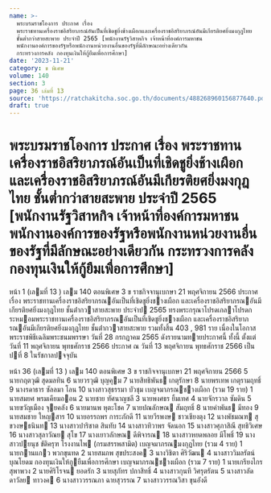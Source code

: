```yaml
---
name: >-
  พระบรมราชโองการ ประกาศ เรื่อง
  พระราชทานเครื่องราชอิสริยาภรณ์อันเป็นที่เชิดชูยิ่งช้างเผือกและเครื่องราชอิสริยาภรณ์อันมีเกียรติยศยิ่งมงกุฎไทย
  ชั้นต่ำกว่าสายสะพาย ประจำปี 2565 [พนักงานรัฐวิสาหกิจ เจ้าหน้าที่องค์การมหาชน
  พนักงานองค์การของรัฐหรือพนักงานหน่วยงานอื่นของรัฐที่มีลักษณะอย่างเดียวกัน
  กระทรวงการคลัง กองทุนเงินให้กู้ยืมเพื่อการศึกษา]
date: '2023-11-21'
category: ข พิเศษ
volume: 140
section: 3
page: 36 เล่มที่ 13
source: 'https://ratchakitcha.soc.go.th/documents/488268960156877640.pdf'
draft: true
---
```


# พระบรมราชโองการ ประกาศ เรื่อง พระราชทานเครื่องราชอิสริยาภรณ์อันเป็นที่เชิดชูยิ่งช้างเผือกและเครื่องราชอิสริยาภรณ์อันมีเกียรติยศยิ่งมงกุฎไทย ชั้นต่ำกว่าสายสะพาย ประจำปี 2565 [พนักงานรัฐวิสาหกิจ เจ้าหน้าที่องค์การมหาชน พนักงานองค์การของรัฐหรือพนักงานหน่วยงานอื่นของรัฐที่มีลักษณะอย่างเดียวกัน กระทรวงการคลัง กองทุนเงินให้กู้ยืมเพื่อการศึกษา]

หน้า 1 (เลมที่ 13 ) เลม 140 ตอนพิเศษ 3 ข ราชกิจจานุเบกษา 21 พฤศจิกายน 2566 ประกาศ เรื่อง พระราชทานเครื่องราชอิสริยาภรณอันเป็นที่เชิดชูยิ่งชางเผือก และเครื่องราชอิสริยาภรณอันมีเกียรติยศยิ่งมงกุฎไทย ชั้นต่ํากวาสายสะพาย ประจําป 2565 ทรงพระกรุณาโปรดเกลาโปรดกระหมอมพระราชทานเครื่องราชอิสริยาภรณอันเป็นที่เชิดชูยิ่งชางเผือก และเครื่องราชอิสริยาภรณอันมีเกียรติยศยิ่งมงกุฎไทย ชั้นต่ํากวาสายสะพาย รวมทั้งสิ้น 403 , 981 ราย เนื่องในโอกาสพระราชพิธีเฉลิมพระชนมพรรษา วันที่ 28 กรกฎาคม 2565 ดังรายนามทายประกาศนี้ ทั้งนี้ ตั้งแต่วันที่ 11 พฤศจิกายน พุทธศักราช 2566 ประกาศ ณ วันที่ 13 พฤศจิกายน พุทธศักราช 2566 เป็นปที่ 8 ในรัชกาลปจจุบัน

หน้า 36 (เลมที่ 13 ) เลม 140 ตอนพิเศษ 3 ข ราชกิจจานุเบกษา 21 พฤศจิกายน 2566 5 นายกฤตวุฒิ สุดมลทิน 6 นายวรวุฒิ บุญคุม 7 นายสิทธิพันธ เกตุรักษา 8 นายพรเทพ เกตุรามฤทธิ์ 9 นางรดาธาร ซัลลมา โลน 10 นางสาวสุธรรมา บัวชุม เบญจมาภรณชางเผือก (รวม 19 ราย) 1 นายสมยศ พรมเคียมออน 2 นายชาย ทัศนาญชลี 3 นายพงศธร ยิ้มเทศ 4 นายจักรวาล ซัมดิน 5 นายขวัญเมือง จุยคลัง 6 นายมานพ หุตะโชค 7 นายปณลักษณ สัมฤทธิ์ 8 นายคําพันธ มีทอง 9 นายสมชาย ใหญสาร 10 นายอรรถพร การะภักดี 11 นายวีรพงษ ชาวเชียงตุง 12 นางพัชมณฑ สุขวงษธนินท 13 นางสาวปาริชาต สินทับ 14 นางสาวทิวาพร จัดนอก 15 นางสาวศุภาสิณี สุทธิวิเศษ 16 นางสาวสุลาวัณย สุโข 17 นางเยาวลักษณ ดีพิจารณ 18 นางสาวหยดพลอย มีโพธิ์ 19 นางสาวปยนุช ขัติครุฑ โรงงานไพ (กรมสรรพสามิต) เบญจมาภรณมงกุฎไทย (รวม 4 ราย) 1 นายกานแกว พวกขุนทด 2 นายสมภพ สุขประสงค 3 นางวิชิตา ศิริวัฒน 4 นางสาววิมลรัตน์ บุณโยดม กองทุนเงินให้กูยืมเพื่อการศึกษา เบญจมาภรณชางเผือก (รวม 7 ราย) 1 นายเกรียงไกร สุพาพวง 2 นายศิริโรจน ยอดรัก 3 นายสุภัทร ปกาสิทธิ์ 4 นางสาวกุนที วิศรุตรัตน 5 นางสาวลัดดาวัลย ทาวงค 6 นางสาววรรณภา ฉายสุวรรณ 7 นางสาววรรณวิสา ขุนอังดี
